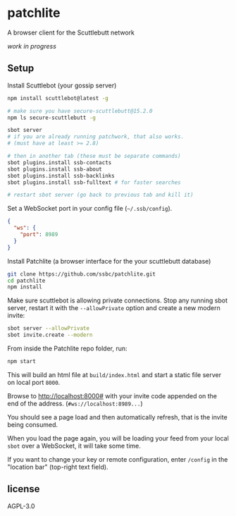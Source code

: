 # patchlite

A browser client for the Scuttlebutt network

_work in progress_

## Setup

Install Scuttlebot (your gossip server)

```sh
npm install scuttlebot@latest -g

# make sure you have secure-scuttlebutt@15.2.0
npm ls secure-scuttlebutt -g

sbot server
# if you are already running patchwork, that also works.
# (must have at least >= 2.8)

# then in another tab (these must be separate commands)
sbot plugins.install ssb-contacts
sbot plugins.install ssb-about
sbot plugins.install ssb-backlinks
sbot plugins.install ssb-fulltext # for faster searches

# restart sbot server (go back to previous tab and kill it)
```

Set a WebSocket port in your config file (`~/.ssb/config`).

``` json
{
  "ws": {
    "port": 8989
  }
}
```

Install Patchlite (a browser interface for the your scuttlebutt database)

```sh
git clone https://github.com/ssbc/patchlite.git
cd patchlite
npm install
```

Make sure scuttlebot is allowing private connections. Stop any running sbot server, restart it with the `--allowPrivate` option and create a new modern invite:

```sh
sbot server --allowPrivate
sbot invite.create --modern
```

From inside the Patchlite repo folder, run:

```sh
npm start
```

This will build an html file at `build/index.html` and start a static file server on local port `8000`.

Browse to <http://localhost:8000#> with your invite code appended on the end of the address. (`#ws://localhost:8989...`)

You should see a page load and then automatically refresh, that is the invite being consumed.

When you load the page again, you will be loading your feed from your local `sbot` over a WebSocket, it will take some time.

If you want to change your key or remote configuration, enter `/config` in the "location bar" (top-right text field).

## license

AGPL-3.0
